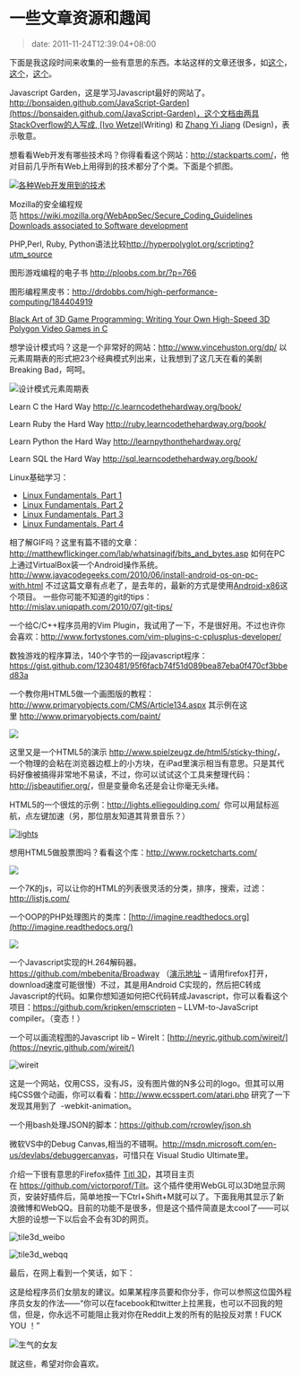 # 一些文章资源和趣闻
>date: 2011-11-24T12:39:04+08:00


下面是我这段时间来收集的一些有意思的东西。本站这样的文章还很多，如[这个](https://coolshell.cn/articles/5224.html "一些文章和各种资源")，[这个](https://coolshell.cn/articles/3013.html)，[这个](https://coolshell.cn/articles/3903.html)。


Javascript Garden，这是学习Javascript最好的网站了。[http://bonsaiden.github.com/JavaScript-Garden](https://bonsaiden.github.com/JavaScript-Garden)，这个文档由两具StackOverflow的人写成, [Ivo Wetzel](http://stackoverflow.com/users/170224/ivo-wetzel)(Writing) 和 [Zhang Yi Jiang](http://stackoverflow.com/users/313758/yi-jiang) (Design)，表示敬意。


想看看Web开发有哪些技术吗？你得看看这个网站：<http://stackparts.com/>，他对目前几乎所有Web上用得到的技术都分了个类。下面是个抓图。


[![](https://coolshell.cn/wp-content/uploads/2011/11/stackparts.com_.png "各种Web开发用到的技术")](http://stackparts.com)


Mozilla的安全编程规范 <https://wiki.mozilla.org/WebAppSec/Secure_Coding_Guidelines> [Downloads associated to Software development](http://research.microsoft.com/apps/dp/sq.aspx?a=47204&sq=dl#a=!77148!80820!132314!81593!77135!103269!77072!138731!77112!131133!149403!77128!78088!143130!77023!139171!138997!141118&p=1&ps=36)


PHP,Perl, Ruby, Python语法比较<http://hyperpolyglot.org/scripting?utm_source>



图形游戏编程的电子书 <http://ploobs.com.br/?p=766>


图形编程黑皮书：<http://drdobbs.com/high-performance-computing/184404919>


[Black Art of 3D Game Programming: Writing Your Own High-Speed 3D Polygon Video Games in C](http://www.dpfiles.com/dpfileswiki/index.php?title=Black_Art_of_3D_Game_Programming:_Writing_Your_Own_High-Speed_3D_Polygon_Video_Games_in_C)


想学设计模式吗？这是一个非常好的网站：<http://www.vincehuston.org/dp/> 以元素周期表的形式把23个经典模式列出来，让我想到了这几天在看的美剧Breaking Bad，呵呵。


![](http://www.vincehuston.org/images/GoF_full_medium.png "设计模式元素周期表")


Learn C the Hard Way <http://c.learncodethehardway.org/book/>


Learn Ruby the Hard Way <http://ruby.learncodethehardway.org/book/>


Learn Python the Hard Way <http://learnpythonthehardway.org/>


Learn SQL the Hard Way <http://sql.learncodethehardway.org/book/>


Linux基础学习：


* [Linux Fundamentals, Part 1](http://www.funtoo.org/wiki/Linux_Fundamentals,_Part_1 "Linux Fundamentals, Part 2")
* [Linux Fundamentals, Part 2](http://www.funtoo.org/wiki/Linux_Fundamentals,_Part_2 "Linux Fundamentals, Part 2")
* [Linux Fundamentals, Part 3](http://www.funtoo.org/wiki/Linux_Fundamentals,_Part_3 "Linux Fundamentals, Part 3")
* [Linux Fundamentals, Part 4](http://www.funtoo.org/wiki/Linux_Fundamentals,_Part_4 "Linux Fundamentals, Part 4")


相了解GIF吗？这里有篇不错的文章：<http://matthewflickinger.com/lab/whatsinagif/bits_and_bytes.asp>
如何在PC上通过VirtualBox装一个Android操作系统。 <http://www.javacodegeeks.com/2010/06/install-android-os-on-pc-with.html> 不过这篇文章有点老了，是去年的，最新的方式是使用[Android-x86](http://www.android-x86.org/)这个项目。
一些你可能不知道的git的tips：<http://mislav.uniqpath.com/2010/07/git-tips/>


一个给C/C++程序员用的Vim Plugin，我试用了一下，不是很好用。不过也许你会喜欢：<http://www.fortystones.com/vim-plugins-c-cplusplus-developer/>


数独游戏的程序算法，140个字节的一段javascript程序： <https://gist.github.com/1230481/95f6facb74f51d089bea87eba0f470cf3bbed83a>


一个教你用HTML5做一个画图版的教程：<http://www.primaryobjects.com/CMS/Article134.aspx> 其示例在这里 <http://www.primaryobjects.com/paint/>


![](https://lh5.googleusercontent.com/-z17zh24rw4k/TmrH2wrPSRI/AAAAAAAAADQ/Az9W5Lge3Ok/h301/Untitled-1.gif)


这里又是一个HTML5的演示 <http://www.spielzeugz.de/html5/sticky-thing/>，一个物理的会粘在浏览器边框上的小方块，在iPad里演示相当有意思。只是其代码好像被搞得非常地不易读，不过，你可以试试这个工具来整理代码：<http://jsbeautifier.org/>，但是变量命名还是会让你毫无头绪。


HTML5的一个很炫的示例：<http://lights.elliegoulding.com/>  你可以用鼠标巡航，点左键加速（另，那位朋友知道其背景音乐？）


[![](https://coolshell.cn/wp-content/uploads/2011/11/lights.jpg "lights")](http://lights.elliegoulding.com/)


想用HTML5做股票图吗？看看这个库：<http://www.rocketcharts.com/>



![](http://www.rocketcharts.com/img/rocketcharts.png)

一个7K的js，可以让你的HTML的列表很灵活的分类，排序，搜索，过滤：<http://listjs.com/>


一个OOP的PHP处理图片的类库：[http://imagine.readthedocs.org](http://imagine.readthedocs.org/)


![](http://imagine.readthedocs.org/en/latest/_static/logo.png)


一个Javascript实现的H.264解码器。<https://github.com/mbebenita/Broadway> （[演示地址](https://mbebenita.github.com/Broadway/broadway.html) – 请用firefox打开，download速度可能很慢）不过，其是用Android C实现的，然后把C转成Javascript的代码。如果你想知道如何把C代码转成Javascript，你可以看看这个项目：<https://github.com/kripken/emscripten> – LLVM-to-JavaScript compiler。（变态！）


一个可以画流程图的Javascript lib – WireIt：[http://neyric.github.com/wireit/](https://neyric.github.com/wireit/)


![](https://coolshell.cn/wp-content/uploads/2011/11/wireit.png "wireit")


这是一个网站，仅用CSS，没有JS，没有图片做的N多公司的logo。但其可以用纯CSS做个动画，你可以看看：<http://www.ecsspert.com/atari.php> 研究了一下发现其用到了  -webkit-animation。


一个用bash处理JSON的脚本：<https://github.com/rcrowley/json.sh>


微软VS中的Debug Canvas,相当的不错啊。<http://msdn.microsoft.com/en-us/devlabs/debuggercanvas>，可惜只在 Visual Studio Ultimate里。


介绍一下很有意思的Firefox插件 [Titl 3D](https://addons.mozilla.org/en-US/firefox/addon/tilt/)，其项目主页在 <https://github.com/victorporof/Tilt>。这个插件使用WebGL可以3D地显示网页，安装好插件后，简单地按一下Ctrl+Shift+M就可以了。下面我用其显示了新浪微博和WebQQ。目前的功能不是很多，但是这个插件简直是太cool了——可以大胆的设想一下以后会不会有3D的网页。


![](https://coolshell.cn/wp-content/uploads/2011/11/tile3d_weibo.png "tile3d_weibo")


![](https://coolshell.cn/wp-content/uploads/2011/11/tile3d_webqq.png "tile3d_webqq")


最后，在网上看到一个笑话，如下：


这是给程序员们女朋友的建议。如果某程序员要和你分手，你可以参照这位国外程序员女友的作法——“你可以在facebook和twitter上拉黑我，也可以不回我的短信，但是，你永远不可能阻止我对你在Reddit上发的所有的贴投反对票！FUCK YOU ！”


![](https://coolshell.cn/wp-content/uploads/2011/11/1z2qalh.png "生气的女友")


就这些，希望对你会喜欢。


